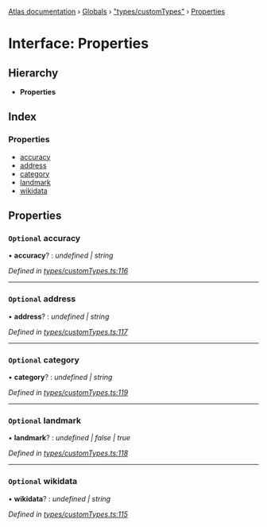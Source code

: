 [Atlas documentation](../README.md) › [Globals](../globals.md) › ["types/customTypes"](../modules/_types_customtypes_.md) › [Properties](_types_customtypes_.properties.md)

# Interface: Properties

## Hierarchy

* **Properties**

## Index

### Properties

* [accuracy](_types_customtypes_.properties.md#optional-accuracy)
* [address](_types_customtypes_.properties.md#optional-address)
* [category](_types_customtypes_.properties.md#optional-category)
* [landmark](_types_customtypes_.properties.md#optional-landmark)
* [wikidata](_types_customtypes_.properties.md#optional-wikidata)

## Properties

### `Optional` accuracy

• **accuracy**? : *undefined | string*

*Defined in [types/customTypes.ts:116](https://github.com/chronark/atlas/blob/9436253/src/types/customTypes.ts#L116)*

___

### `Optional` address

• **address**? : *undefined | string*

*Defined in [types/customTypes.ts:117](https://github.com/chronark/atlas/blob/9436253/src/types/customTypes.ts#L117)*

___

### `Optional` category

• **category**? : *undefined | string*

*Defined in [types/customTypes.ts:119](https://github.com/chronark/atlas/blob/9436253/src/types/customTypes.ts#L119)*

___

### `Optional` landmark

• **landmark**? : *undefined | false | true*

*Defined in [types/customTypes.ts:118](https://github.com/chronark/atlas/blob/9436253/src/types/customTypes.ts#L118)*

___

### `Optional` wikidata

• **wikidata**? : *undefined | string*

*Defined in [types/customTypes.ts:115](https://github.com/chronark/atlas/blob/9436253/src/types/customTypes.ts#L115)*
